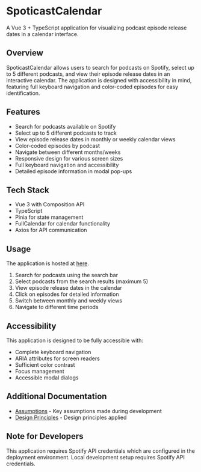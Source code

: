 # SpoticastCalendar

A Vue 3 + TypeScript application for visualizing podcast episode release dates in a calendar interface.

## Overview

SpoticastCalendar allows users to search for podcasts on Spotify, select up to 5 different podcasts, and view their episode release dates in an interactive calendar. The application is designed with accessibility in mind, featuring full keyboard navigation and color-coded episodes for easy identification.

## Features

- Search for podcasts available on Spotify
- Select up to 5 different podcasts to track
- View episode release dates in monthly or weekly calendar views
- Color-coded episodes by podcast
- Navigate between different months/weeks
- Responsive design for various screen sizes
- Full keyboard navigation and accessibility
- Detailed episode information in modal pop-ups

## Tech Stack

- Vue 3 with Composition API
- TypeScript
- Pinia for state management
- FullCalendar for calendar functionality
- Axios for API communication

## Usage

The application is hosted at [here](https://h2daacguxt.us-east-2.awsapprunner.com/).

1. Search for podcasts using the search bar
2. Select podcasts from the search results (maximum 5)
3. View episode release dates in the calendar
4. Click on episodes for detailed information
5. Switch between monthly and weekly views
6. Navigate to different time periods

## Accessibility

This application is designed to be fully accessible with:

- Complete keyboard navigation
- ARIA attributes for screen readers
- Sufficient color contrast
- Focus management
- Accessible modal dialogs

## Additional Documentation

- [Assumptions](./ASSUMPTIONS.md) - Key assumptions made during development
- [Design Principles](./DESIGN_PRINCIPLES.md) - Design principles applied

## Note for Developers

This application requires Spotify API credentials which are configured in the deployment environment. Local development setup requires Spotify API credentials.
